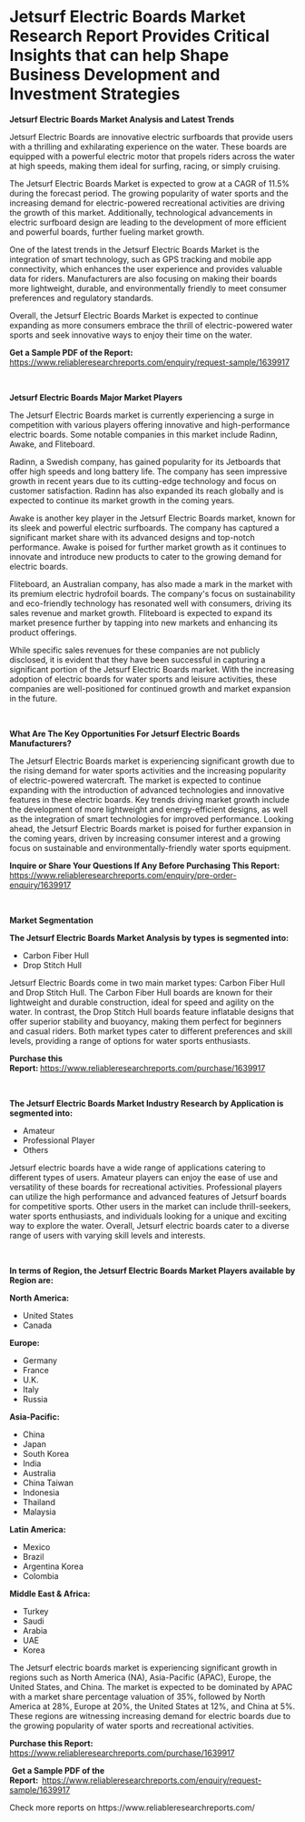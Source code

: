 <p><h1>Jetsurf Electric Boards Market Research Report Provides Critical Insights that can help Shape Business Development and Investment Strategies</h1></p><p><strong>Jetsurf Electric Boards Market Analysis and Latest Trends</strong></p>
<p><p>Jetsurf Electric Boards are innovative electric surfboards that provide users with a thrilling and exhilarating experience on the water. These boards are equipped with a powerful electric motor that propels riders across the water at high speeds, making them ideal for surfing, racing, or simply cruising.</p><p>The Jetsurf Electric Boards Market is expected to grow at a CAGR of 11.5% during the forecast period. The growing popularity of water sports and the increasing demand for electric-powered recreational activities are driving the growth of this market. Additionally, technological advancements in electric surfboard design are leading to the development of more efficient and powerful boards, further fueling market growth.</p><p>One of the latest trends in the Jetsurf Electric Boards Market is the integration of smart technology, such as GPS tracking and mobile app connectivity, which enhances the user experience and provides valuable data for riders. Manufacturers are also focusing on making their boards more lightweight, durable, and environmentally friendly to meet consumer preferences and regulatory standards.</p><p>Overall, the Jetsurf Electric Boards Market is expected to continue expanding as more consumers embrace the thrill of electric-powered water sports and seek innovative ways to enjoy their time on the water.</p></p>
<p><strong>Get a Sample PDF of the Report:&nbsp;</strong> <a href="https://www.reliableresearchreports.com/enquiry/request-sample/1639917">https://www.reliableresearchreports.com/enquiry/request-sample/1639917</a></p>
<p>&nbsp;</p>
<p><strong>Jetsurf Electric Boards Major Market Players</strong></p>
<p><p>The Jetsurf Electric Boards market is currently experiencing a surge in competition with various players offering innovative and high-performance electric boards. Some notable companies in this market include Radinn, Awake, and Fliteboard.</p><p>Radinn, a Swedish company, has gained popularity for its Jetboards that offer high speeds and long battery life. The company has seen impressive growth in recent years due to its cutting-edge technology and focus on customer satisfaction. Radinn has also expanded its reach globally and is expected to continue its market growth in the coming years.</p><p>Awake is another key player in the Jetsurf Electric Boards market, known for its sleek and powerful electric surfboards. The company has captured a significant market share with its advanced designs and top-notch performance. Awake is poised for further market growth as it continues to innovate and introduce new products to cater to the growing demand for electric boards.</p><p>Fliteboard, an Australian company, has also made a mark in the market with its premium electric hydrofoil boards. The company's focus on sustainability and eco-friendly technology has resonated well with consumers, driving its sales revenue and market growth. Fliteboard is expected to expand its market presence further by tapping into new markets and enhancing its product offerings.</p><p>While specific sales revenues for these companies are not publicly disclosed, it is evident that they have been successful in capturing a significant portion of the Jetsurf Electric Boards market. With the increasing adoption of electric boards for water sports and leisure activities, these companies are well-positioned for continued growth and market expansion in the future.</p></p>
<p>&nbsp;</p>
<p><strong>What Are The Key Opportunities For Jetsurf Electric Boards Manufacturers?</strong></p>
<p><p>The Jetsurf Electric Boards market is experiencing significant growth due to the rising demand for water sports activities and the increasing popularity of electric-powered watercraft. The market is expected to continue expanding with the introduction of advanced technologies and innovative features in these electric boards. Key trends driving market growth include the development of more lightweight and energy-efficient designs, as well as the integration of smart technologies for improved performance. Looking ahead, the Jetsurf Electric Boards market is poised for further expansion in the coming years, driven by increasing consumer interest and a growing focus on sustainable and environmentally-friendly water sports equipment.</p></p>
<p><strong>Inquire or Share Your Questions If Any Before Purchasing This Report:</strong> <a href="https://www.reliableresearchreports.com/enquiry/pre-order-enquiry/1639917">https://www.reliableresearchreports.com/enquiry/pre-order-enquiry/1639917</a></p>
<p>&nbsp;</p>
<p><strong>Market Segmentation</strong></p>
<p><strong>The Jetsurf Electric Boards Market Analysis by types is segmented into:</strong></p>
<p><ul><li>Carbon Fiber Hull</li><li>Drop Stitch Hull</li></ul></p>
<p><p>Jetsurf Electric Boards come in two main market types: Carbon Fiber Hull and Drop Stitch Hull. The Carbon Fiber Hull boards are known for their lightweight and durable construction, ideal for speed and agility on the water. In contrast, the Drop Stitch Hull boards feature inflatable designs that offer superior stability and buoyancy, making them perfect for beginners and casual riders. Both market types cater to different preferences and skill levels, providing a range of options for water sports enthusiasts.</p></p>
<p><strong>Purchase this Report:&nbsp;</strong><a href="https://www.reliableresearchreports.com/purchase/1639917">https://www.reliableresearchreports.com/purchase/1639917</a></p>
<p>&nbsp;</p>
<p><strong>The Jetsurf Electric Boards Market Industry Research by Application is segmented into:</strong></p>
<p><ul><li>Amateur</li><li>Professional Player</li><li>Others</li></ul></p>
<p><p>Jetsurf electric boards have a wide range of applications catering to different types of users. Amateur players can enjoy the ease of use and versatility of these boards for recreational activities. Professional players can utilize the high performance and advanced features of Jetsurf boards for competitive sports. Other users in the market can include thrill-seekers, water sports enthusiasts, and individuals looking for a unique and exciting way to explore the water. Overall, Jetsurf electric boards cater to a diverse range of users with varying skill levels and interests.</p></p>
<p>&nbsp;</p>
<p><strong>In terms of Region, the Jetsurf Electric Boards Market Players available by Region are:</strong></p>
<p>
    <p> <strong> North America: </strong>
        <ul>
            <li>United States</li>
            <li>Canada</li>
        </ul>
        </p> 
    <p> <strong> Europe: </strong>
        <ul>
            <li>Germany</li>
            <li>France</li>
            <li>U.K.</li>
            <li>Italy</li>
            <li>Russia</li>
        </ul>
        </p> 
    <p> <strong> Asia-Pacific: </strong>
        <ul>
            <li>China</li>
            <li>Japan</li>
            <li>South Korea</li>
            <li>India</li>
            <li>Australia</li>
            <li>China Taiwan</li>
            <li>Indonesia</li>
            <li>Thailand</li>
            <li>Malaysia</li>
        </ul>
        </p> 
    <p> <strong> Latin America: </strong>
        <ul>
            <li>Mexico</li>
            <li>Brazil</li>
            <li>Argentina Korea</li>
            <li>Colombia</li>
        </ul>
        </p> 
    <p> <strong> Middle East & Africa: </strong>
        <ul>
            <li>Turkey</li>
            <li>Saudi</li>
            <li>Arabia</li>
            <li>UAE</li>
            <li>Korea</li>
        </ul>
    </p>
    </p>
<p><p>The Jetsurf electric boards market is experiencing significant growth in regions such as North America (NA), Asia-Pacific (APAC), Europe, the United States, and China. The market is expected to be dominated by APAC with a market share percentage valuation of 35%, followed by North America at 28%, Europe at 20%, the United States at 12%, and China at 5%. These regions are witnessing increasing demand for electric boards due to the growing popularity of water sports and recreational activities.</p></p>
<p><strong>Purchase this Report: </strong><a href="https://www.reliableresearchreports.com/purchase/1639917">https://www.reliableresearchreports.com/purchase/1639917</a></p>
<p>&nbsp;<strong>Get a Sample PDF of the Report:&nbsp;&nbsp;</strong><a href="https://www.reliableresearchreports.com/enquiry/request-sample/1639917">https://www.reliableresearchreports.com/enquiry/request-sample/1639917</a></p>
<p><strong></strong></p>
<p>Check more reports on https://www.reliableresearchreports.com/</p>